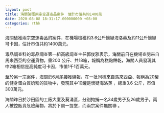 ```yaml
---
layout: post
title: 海關破獲兩宗空運毒品案件　估計市值共約1400萬
date: 2020-08-08 18:31:17.000000000 +08:00
categories: rthk
---
```


海關破獲兩宗空運毒品的案件，在機場檢獲約3.6公斤懷疑海洛英及約11公斤懷疑可卡因，估計市值共約1400萬元。

毒品調查科的毒品調查第一組高級調查主任郭俊雅表示，海關前日在機場查閱來自馬來西亞的空運貨物，重200 公斤、共18箱，報稱為糕點餅乾，海關人員發現其中2箱相信是高純度可卡因，市值1千1百萬元。

至於另一宗案件，海關於6月尾接獲線報，在一批同樣來自馬來西亞、報稱為20罐的健身蛋白質奶粉的貨物中，發現其中10罐是懷疑海洛英 ，總重3.6 公斤，市值300萬元。

海關昨日於沙田區的工廠大廈及葵涌區，分別拘捕一名34歲男子及26歲男子。兩人被控販賣危險藥物，將於下周一提堂，而兩宗案件無關聯 。
